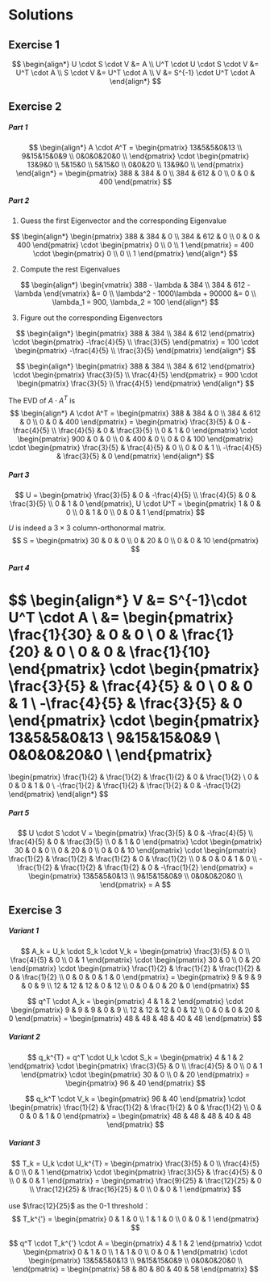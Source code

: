 # Solutions

## Exercise 1

$$
\begin{align*}
U \cdot S \cdot V &= A \\
U^T \cdot U \cdot S \cdot V &= U^T \cdot A \\
S \cdot V &= U^T \cdot A \\
V &= S^{-1} \cdot U^T \cdot A
\end{align*}
$$

## Exercise 2

##### Part 1

$$
\begin{align*}
A \cdot A^T = 
\begin{pmatrix}
13&5&5&0&13 \\
9&15&15&0&9 \\
0&0&0&20&0 \\
\end{pmatrix} \cdot
\begin{pmatrix}
13&9&0 \\
5&15&0 \\
5&15&0 \\
0&0&20 \\
13&9&0 \\
\end{pmatrix}
\end{align*} = 
\begin{pmatrix}
388 & 384 & 0 \\
384 & 612 & 0 \\
0 & 0 & 400
\end{pmatrix}
$$

##### Part 2

1. Guess the first Eigenvector and the corresponding Eigenvalue

$$
\begin{align*}
\begin{pmatrix}
388 & 384 & 0 \\
384 & 612 & 0 \\
0 & 0 & 400
\end{pmatrix} \cdot
\begin{pmatrix}
0 \\
0 \\
1
\end{pmatrix} = 400 \cdot
\begin{pmatrix}
0 \\
0 \\
1
\end{pmatrix}
\end{align*}
$$

2. Compute the rest Eigenvalues

$$
\begin{align*}
\begin{vmatrix}
388 - \lambda & 384 \\
384 & 612 - \lambda 
\end{vmatrix} &= 0 \\
\lambda^2 - 1000\lambda + 90000 &= 0 \\
\lambda_1 = 900, \lambda_2 = 100
\end{align*}
$$

3. Figure out the corresponding Eigenvectors

$$
\begin{align*}
\begin{pmatrix}
388 & 384 \\
384 & 612
\end{pmatrix} \cdot
\begin{pmatrix}
-\frac{4}{5} \\
\frac{3}{5}
\end{pmatrix} = 100 \cdot
\begin{pmatrix}
-\frac{4}{5} \\
\frac{3}{5}
\end{pmatrix}
\end{align*}
$$

$$
\begin{align*}
\begin{pmatrix}
388 & 384 \\
384 & 612
\end{pmatrix} \cdot
\begin{pmatrix}
\frac{3}{5} \\
\frac{4}{5}
\end{pmatrix} = 900 \cdot
\begin{pmatrix}
\frac{3}{5} \\
\frac{4}{5}
\end{pmatrix}
\end{align*}
$$

The EVD of $A \cdot A^T$ is
$$
\begin{align*}
A \cdot A^T =
\begin{pmatrix}
388 & 384 & 0 \\
384 & 612 & 0 \\
0 & 0 & 400
\end{pmatrix} = 
\begin{pmatrix}
\frac{3}{5} & 0 & -\frac{4}{5} \\
\frac{4}{5} & 0 & \frac{3}{5} \\
0 & 1 & 0
\end{pmatrix} \cdot
\begin{pmatrix}
900 & 0 & 0 \\
0 & 400 & 0 \\
0 & 0 & 100
\end{pmatrix} \cdot
\begin{pmatrix}
\frac{3}{5} & \frac{4}{5} & 0 \\
0 & 0 & 1 \\
-\frac{4}{5} & \frac{3}{5} & 0
\end{pmatrix}
\end{align*}
$$

##### Part 3

$$
U =
\begin{pmatrix}
\frac{3}{5} & 0 & -\frac{4}{5} \\
\frac{4}{5} & 0 & \frac{3}{5} \\
0 & 1 & 0
\end{pmatrix},
U \cdot U^T = 
\begin{pmatrix}
1 & 0 & 0 \\
0 & 1 & 0 \\
0 & 0 & 1
\end{pmatrix}
$$

$U$ is indeed a $3 \times 3$ column-orthonormal matrix.
$$
S = 
\begin{pmatrix}
30 & 0 & 0 \\
0 & 20 & 0 \\
0 & 0 & 10
\end{pmatrix}
$$

##### Part 4

$$
\begin{align*}
V &= S^{-1}\cdot U^T \cdot A \\
&= 
\begin{pmatrix}
\frac{1}{30} & 0 & 0 \\
0 & \frac{1}{20} & 0 \\
0 & 0 & \frac{1}{10}
\end{pmatrix} \cdot
\begin{pmatrix}
\frac{3}{5} & \frac{4}{5} & 0 \\
0 & 0 & 1 \\
-\frac{4}{5} & \frac{3}{5} & 0
\end{pmatrix} \cdot
\begin{pmatrix}
13&5&5&0&13 \\
9&15&15&0&9 \\
0&0&0&20&0 \\
\end{pmatrix}
=
\begin{pmatrix}
\frac{1}{2} & \frac{1}{2} & \frac{1}{2} & 0 & \frac{1}{2} \\
0 & 0 & 0 & 1 & 0 \\
-\frac{1}{2} & \frac{1}{2} & \frac{1}{2} & 0 & -\frac{1}{2}
\end{pmatrix}
\end{align*}
$$

##### Part 5

$$
U \cdot S \cdot V =
\begin{pmatrix}
\frac{3}{5} & 0 & -\frac{4}{5} \\
\frac{4}{5} & 0 & \frac{3}{5} \\
0 & 1 & 0
\end{pmatrix} \cdot
\begin{pmatrix}
30 & 0 & 0 \\
0 & 20 & 0 \\
0 & 0 & 10
\end{pmatrix} \cdot
\begin{pmatrix}
\frac{1}{2} & \frac{1}{2} & \frac{1}{2} & 0 & \frac{1}{2} \\
0 & 0 & 0 & 1 & 0 \\
-\frac{1}{2} & \frac{1}{2} & \frac{1}{2} & 0 & -\frac{1}{2}
\end{pmatrix} =
\begin{pmatrix}
13&5&5&0&13 \\
9&15&15&0&9 \\
0&0&0&20&0 \\
\end{pmatrix} = A
$$

## Exercise 3

##### Variant 1

$$
A_k = U_k \cdot S_k \cdot V_k =
\begin{pmatrix}
\frac{3}{5} & 0 \\
\frac{4}{5} & 0 \\
0 & 1
\end{pmatrix} \cdot
\begin{pmatrix}
30 & 0 \\
0 & 20
\end{pmatrix} \cdot
\begin{pmatrix}
\frac{1}{2} & \frac{1}{2} & \frac{1}{2} & 0 & \frac{1}{2} \\
0 & 0 & 0 & 1 & 0
\end{pmatrix} =
\begin{pmatrix}
9 & 9 & 9 & 0 & 9 \\
12 & 12 & 12 & 0 & 12 \\
0 & 0 & 0 & 20 & 0
\end{pmatrix}
$$


$$
q^T \cdot A_k =
\begin{pmatrix}
4 & 1 & 2
\end{pmatrix} \cdot
\begin{pmatrix}
9 & 9 & 9 & 0 & 9 \\
12 & 12 & 12 & 0 & 12 \\
0 & 0 & 0 & 20 & 0
\end{pmatrix} = 
\begin{pmatrix}
48 & 48 & 48 & 40 & 48
\end{pmatrix}
$$

##### Variant 2

$$
q_k^{T} = q^T \cdot U_k \cdot S_k = 
\begin{pmatrix}
4 & 1 & 2
\end{pmatrix} \cdot
\begin{pmatrix}
\frac{3}{5} & 0 \\
\frac{4}{5} & 0 \\
0 & 1
\end{pmatrix} \cdot
\begin{pmatrix}
30 & 0 \\
0 & 20
\end{pmatrix} = 
\begin{pmatrix}
96 & 40
\end{pmatrix}
$$

$$
q_k^T \cdot V_k =
\begin{pmatrix}
96 & 40
\end{pmatrix} \cdot
\begin{pmatrix}
\frac{1}{2} & \frac{1}{2} & \frac{1}{2} & 0 & \frac{1}{2} \\
0 & 0 & 0 & 1 & 0
\end{pmatrix} =
\begin{pmatrix}
48 & 48 & 48 & 40 & 48
\end{pmatrix}
$$

##### Variant 3

$$
T_k = U_k \cdot U_k^{T} =
\begin{pmatrix}
\frac{3}{5} & 0 \\
\frac{4}{5} & 0 \\
0 & 1
\end{pmatrix} \cdot
\begin{pmatrix}
\frac{3}{5} & \frac{4}{5} & 0 \\
0 & 0 & 1
\end{pmatrix} = 
\begin{pmatrix}
\frac{9}{25} & \frac{12}{25} & 0 \\
\frac{12}{25} & \frac{16}{25} & 0 \\
0 & 0 & 1
\end{pmatrix}
$$

use $\frac{12}{25}$ as the 0-1 threshold：
$$
T_k^{'} = 
\begin{pmatrix}
0 & 1 & 0 \\
1 & 1 & 0 \\
0 & 0 & 1
\end{pmatrix}
$$

$$
q^T \cdot T_k^{'} \cdot A =
\begin{pmatrix}
4 & 1 & 2
\end{pmatrix} \cdot
\begin{pmatrix}
0 & 1 & 0 \\
1 & 1 & 0 \\
0 & 0 & 1
\end{pmatrix} \cdot
\begin{pmatrix}
13&5&5&0&13 \\
9&15&15&0&9 \\
0&0&0&20&0 \\
\end{pmatrix} = 
\begin{pmatrix}
58 & 80 & 80 & 40 & 58
\end{pmatrix}
$$

